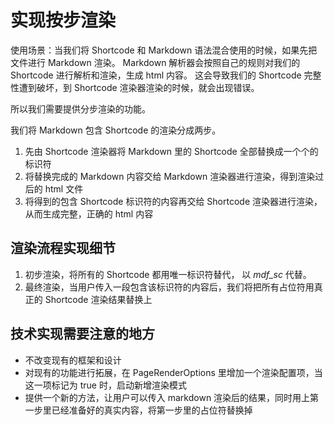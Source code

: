 # 实现按步渲染

使用场景：当我们将 Shortcode 和 Markdown 语法混合使用的时候，如果先把文件进行 Markdown 渲染。
Markdown 解析器会按照自己的规则对我们的 Shortcode 进行解析和渲染，生成 html 内容。
这会导致我们的 Shortcode 完整性遭到破坏，到 Shortcode 渲染器渲染的时候，就会出现错误。

所以我们需要提供分步渲染的功能。

我们将 Markdown 包含 Shortcode 的渲染分成两步。

1. 先由 Shortcode 渲染器将 Markdown 里的 Shortcode 全部替换成一个个的标识符
2. 将替换完成的 Markdown 内容交给 Markdown 渲染器进行渲染，得到渲染过后的 html 文件
3. 将得到的包含 Shortcode 标识符的内容再交给 Shortcode 渲染器进行渲染，从而生成完整，正确的 html 内容

## 渲染流程实现细节

1. 初步渲染，将所有的 Shortcode 都用唯一标识符替代， 以 _mdf_sc_<index> 代替。 
2. 最终渲染，当用户传入一段包含该标识符的内容后，我们将把所有占位符用真正的 Shortcode 渲染结果替换上

## 技术实现需要注意的地方

- 不改变现有的框架和设计
- 对现有的功能进行拓展，在 PageRenderOptions 里增加一个渲染配置项，当这一项标记为 true 时，启动新增渲染模式
- 提供一个新的方法，让用户可以传入 markdown 渲染后的结果，同时用上第一步里已经准备好的真实内容，将第一步里的占位符替换掉

